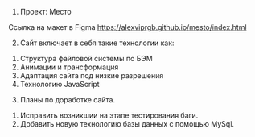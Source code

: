 1. Проект: Место

Ссылка на макет в Figma https://alexviprgb.github.io/mesto/index.html

2. Сайт включает в себя такие технологии как: 
1) Структура файловой системы по БЭМ
2) Анимации и трансформация
3) Адаптация сайта под низкие разрешения 
4) Технологию JavaScript

3. Планы по доработке сайта.
1) Исправить возникшии на этапе тестирования баги.
2) Добавить новую технологию базы данных с помощью MySql.
